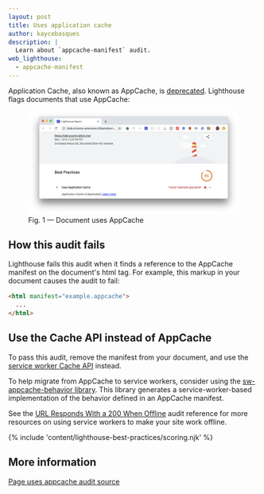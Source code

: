 ```yaml
---
layout: post
title: Uses application cache
author: kaycebasques
description: |
  Learn about `appcache-manifest` audit.
web_lighthouse:
  - appcache-manifest
---
```


Application Cache, also known as AppCache,
is [deprecated](https://html.spec.whatwg.org/multipage/browsers.html#offline).
Lighthouse flags documents that use AppCache:

<figure class="w-figure">
  <img class="w-screenshot w-screenshot--filled" src="appcache-manifest.png" alt="Lighthouse audit showing document uses AppCache">
  <figcaption class="w-figcaption">
    Fig. 1 — Document uses AppCache
  </figcaption>
</figure>

## How this audit fails

Lighthouse fails this audit when it finds a reference
to the AppCache manifest on the document's html tag.
For example,
this markup in your document causes the audit to fail:

```html
<html manifest="example.appcache">
  ...
</html>
```

## Use the Cache API instead of AppCache

To pass this audit,
remove the manifest from your document,
and use the 
[service worker Cache API](https://developer.mozilla.org/en-US/docs/Web/API/Cache) instead.

To help migrate from AppCache to service workers,
consider using the
[sw-appcache-behavior library](https://github.com/GoogleChrome/sw-appcache-behavior).
This library generates a service-worker-based implementation of the behavior
defined in an AppCache manifest.

See the [URL Responds With a 200 When Offline](/works-offline) audit
reference for more resources on using service workers to make your site work
offline.

{% include 'content/lighthouse-best-practices/scoring.njk' %}

## More information

[Page uses appcache audit source](https://github.com/GoogleChrome/lighthouse/blob/ecd10efc8230f6f772e672cd4b05e8fbc8a3112d/lighthouse-core/audits/dobetterweb/appcache-manifest.js)